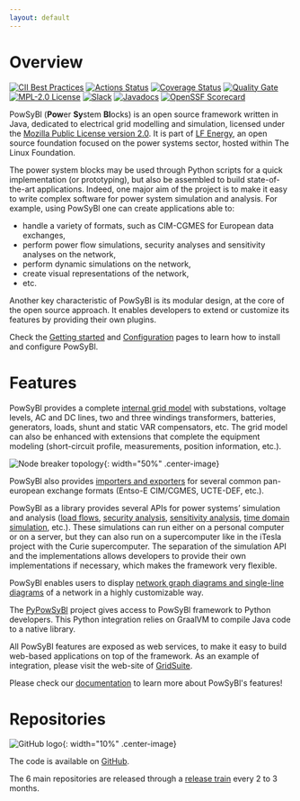 ```yaml
---
layout: default
---
```


# Overview

[![CII Best Practices](https://bestpractices.coreinfrastructure.org/projects/4795/badge)](https://bestpractices.coreinfrastructure.org/projects/4795)
[![Actions Status](https://github.com/powsybl/powsybl-core/workflows/CI/badge.svg)](https://github.com/powsybl/powsybl-core/actions)
[![Coverage Status](https://sonarcloud.io/api/project_badges/measure?project=com.powsybl%3Apowsybl-core&metric=coverage)](https://sonarcloud.io/component_measures?id=com.powsybl%3Apowsybl-core&metric=coverage)
[![Quality Gate](https://sonarcloud.io/api/project_badges/measure?project=com.powsybl%3Apowsybl-core&metric=alert_status)](https://sonarcloud.io/dashboard?id=com.powsybl%3Apowsybl-core)
[![MPL-2.0 License](https://img.shields.io/badge/license-MPL_2.0-blue.svg)](https://www.mozilla.org/en-US/MPL/2.0/)
[![Slack](https://img.shields.io/badge/slack-powsybl-blueviolet.svg?logo=slack)](https://join.slack.com/t/powsybl/shared_invite/zt-rzvbuzjk-nxi0boim1RKPS5PjieI0rA)
[![Javadocs](https://www.javadoc.io/badge/com.powsybl/powsybl-core.svg?color=blue)](https://www.javadoc.io/doc/com.powsybl/powsybl-core)
[![OpenSSF Scorecard](https://api.securityscorecards.dev/projects/github.com/powsybl/powsybl-core/badge)](https://securityscorecards.dev/viewer/?uri=github.com/powsybl/powsybl-core)

PowSyBl (<b>Pow</b>er <b>Sy</b>stem <b>Bl</b>ocks) is an open source framework written in Java,
dedicated to electrical grid modelling and simulation, licensed under the [Mozilla Public License version 2.0](./license). 
It is part of [LF Energy](https://www.lfenergy.org/), an open source foundation focused on the power systems sector, hosted within The Linux Foundation. 

The power system blocks may be used through Python scripts for a quick implementation (or prototyping), but also be assembled to build state-of-the-art applications.
Indeed, one major aim of the project is to make it easy to write complex software for power 
system simulation and analysis. For example, using PowSyBl one can create applications able to:
- handle a variety of formats, such as CIM-CGMES for European data exchanges,
- perform power flow simulations, security analyses and sensitivity analyses on the network,
- perform dynamic simulations on the network,
- create visual representations of the network,
- etc.

Another key characteristic of PowSyBl is its modular design, at the core of the open source approach.
It enables developers to extend or customize its features by providing their own plugins.

Check the [Getting started](../documentation/user) and [Configuration](../documentation/user/configuration) pages to learn how to install and configure PowSyBl.

# Features
PowSyBl provides a complete [internal grid model](https://powsybl.readthedocs.io/projects/powsybl-core/en/latest/grid_exchange_formats/iidm/index.html) 
with substations, voltage levels, AC and DC lines, two and three windings transformers, batteries,
generators, loads, shunt and static VAR compensators, etc. The grid model can also be enhanced with extensions that complete the equipment modeling
(short-circuit profile, measurements, position information, etc.).

![Node breaker topology](img/index/nodeBreakerTopology.svg){: width="50%" .center-image}

PowSyBl also provides [importers and exporters](https://powsybl.readthedocs.io/projects/powsybl-core/en/latest/grid_exchange_formats/index.html)
for several common pan-european exchange formats (Entso-E CIM/CGMES, UCTE-DEF, etc.).

PowSyBl as a library provides several APIs for power systems’ simulation and analysis 
([load flows](https://powsybl.readthedocs.io/projects/powsybl-core/en/latest/simulation/loadflow/index.html), 
[security analysis](https://powsybl.readthedocs.io/projects/powsybl-core/en/latest/simulation/security/index.html), 
[sensitivity analysis](https://powsybl.readthedocs.io/projects/powsybl-core/en/latest/simulation/sensitivity/index.html),
[time domain simulation](https://powsybl.readthedocs.io/projects/powsybl-core/en/latest/simulation/dynamic/index.html), etc.). 
These simulations can run either on a personal computer or on a server, but they can 
also run on a supercomputer like in the iTesla project with the Curie supercomputer. 
The separation of the simulation API and the implementations allows developers to 
provide their own implementations if necessary, which makes the framework very flexible.

PowSyBl enables users to display [network graph diagrams and single-line diagrams](https://powsybl.readthedocs.io/projects/powsybl-diagram/latest/) of a network in a highly customizable way.

The [PyPowSyBl](https://pypowsybl.readthedocs.io/en/latest/index.html) project gives access to PowSyBl framework to Python developers. This Python integration relies on GraalVM to compile Java code to a native library.

All PowSyBl features are exposed as web services, to make it easy to build web-based 
applications on top of the framework. As an example of integration, please visit the web-site of [GridSuite](https://www.gridsuite.org/).  

Please check our [documentation](https://powsybl.readthedocs.io/en/latest/) to learn more about PowSyBl's features!

# Repositories

![GitHub logo](img/index/github-logo.png){: width="10%" .center-image}

The code is available on [GitHub](https://github.com/powsybl).

The 6 main repositories are released through a [release train](https://powsybl.readthedocs.io/en/latest/releasetrain.html) every 2 to 3 months.
